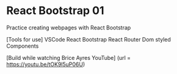 # React Bootstrap 01

Practice creating webpages with React Bootstrap

[Tools for use]
VSCode
React Bootstrap
React Router Dom
styled Components

[Build while watching Brice Ayres YouTube]
(url = https://youtu.be/tOK9l5uP06U)
